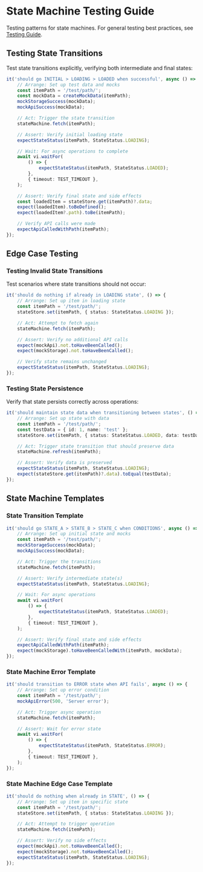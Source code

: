 # State Machine Testing Guide

Testing patterns for state machines. For general testing best practices, see [Testing Guide](./testing.md).

## Testing State Transitions

Test state transitions explicitly, verifying both intermediate and final states:

```typescript
it('should go INITIAL > LOADING > LOADED when successful', async () => {
    // Arrange: Set up test data and mocks
    const itemPath = '/test/path/';
    const mockData = createMockData(itemPath);
    mockStorageSuccess(mockData);
    mockApiSuccess(mockData);

    // Act: Trigger the state transition
    stateMachine.fetch(itemPath);

    // Assert: Verify initial loading state
    expectStateStatus(itemPath, StateStatus.LOADING);

    // Wait: For async operations to complete
    await vi.waitFor(
        () => {
            expectStateStatus(itemPath, StateStatus.LOADED);
        },
        { timeout: TEST_TIMEOUT },
    );

    // Assert: Verify final state and side effects
    const loadedItem = stateStore.get(itemPath)?.data;
    expect(loadedItem).toBeDefined();
    expect(loadedItem?.path).toBe(itemPath);

    // Verify API calls were made
    expectApiCalledWithPath(itemPath);
});
```

## Edge Case Testing

### Testing Invalid State Transitions

Test scenarios where state transitions should not occur:

```typescript
it('should do nothing if already in LOADING state', () => {
    // Arrange: Set up item in loading state
    const itemPath = '/test/path/';
    stateStore.set(itemPath, { status: StateStatus.LOADING });

    // Act: Attempt to fetch again
    stateMachine.fetch(itemPath);

    // Assert: Verify no additional API calls
    expect(mockApi).not.toHaveBeenCalled();
    expect(mockStorage).not.toHaveBeenCalled();

    // Verify state remains unchanged
    expectStateStatus(itemPath, StateStatus.LOADING);
});
```

### Testing State Persistence

Verify that state persists correctly across operations:

```typescript
it('should maintain state data when transitioning between states', () => {
    // Arrange: Set up state with data
    const itemPath = '/test/path/';
    const testData = { id: 1, name: 'test' };
    stateStore.set(itemPath, { status: StateStatus.LOADED, data: testData });

    // Act: Trigger state transition that should preserve data
    stateMachine.refresh(itemPath);

    // Assert: Verify data is preserved
    expectStateStatus(itemPath, StateStatus.LOADING);
    expect(stateStore.get(itemPath)?.data).toEqual(testData);
});
```

## State Machine Templates

### State Transition Template

```typescript
it('should go STATE_A > STATE_B > STATE_C when CONDITIONS', async () => {
    // Arrange: Set up initial state and mocks
    const itemPath = '/test/path/';
    mockStorageSuccess(mockData);
    mockApiSuccess(mockData);

    // Act: Trigger the transitions
    stateMachine.fetch(itemPath);

    // Assert: Verify intermediate state(s)
    expectStateStatus(itemPath, StateStatus.LOADING);

    // Wait: For async operations
    await vi.waitFor(
        () => {
            expectStateStatus(itemPath, StateStatus.LOADED);
        },
        { timeout: TEST_TIMEOUT },
    );

    // Assert: Verify final state and side effects
    expectApiCalledWithPath(itemPath);
    expect(mockStorage).toHaveBeenCalledWith(itemPath, mockData);
});
```

### State Machine Error Template

```typescript
it('should transition to ERROR state when API fails', async () => {
    // Arrange: Set up error condition
    const itemPath = '/test/path/';
    mockApiError(500, 'Server error');

    // Act: Trigger async operation
    stateMachine.fetch(itemPath);

    // Assert: Wait for error state
    await vi.waitFor(
        () => {
            expectStateStatus(itemPath, StateStatus.ERROR);
        },
        { timeout: TEST_TIMEOUT },
    );
});
```

### State Machine Edge Case Template

```typescript
it('should do nothing when already in STATE', () => {
    // Arrange: Set up item in specific state
    const itemPath = '/test/path/';
    stateStore.set(itemPath, { status: StateStatus.LOADING });

    // Act: Attempt to trigger operation
    stateMachine.fetch(itemPath);

    // Assert: Verify no side effects
    expect(mockApi).not.toHaveBeenCalled();
    expect(mockStorage).not.toHaveBeenCalled();
    expectStateStatus(itemPath, StateStatus.LOADING);
});
```
